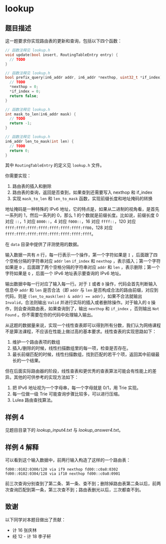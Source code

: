 # lookup

## 题目描述

这一题要求你实现路由表的更新和查询，包括以下四个函数：

```cpp
// 函数注释见 lookup.h
void update(bool insert, RoutingTableEntry entry) {
  // TODO
}

// 函数注释见 lookup.h
bool prefix_query(in6_addr addr, in6_addr *nexthop, uint32_t *if_index) {
  // TODO
  *nexthop = 0;
  *if_index = 0;
  return false;
}

// 函数注释见 lookup.h
int mask_to_len(in6_addr mask) {
  // TODO
  return -1;
}

// 函数注释见 lookup.h
in6_addr len_to_mask(int len) {
  // TODO
  return 0;
}
```

其中 `RoutingTableEntry` 的定义见 `lookup.h` 文件。

你需要实现：

1. 路由表的插入和删除
2. 路由表的查询，返回是否查到，如果查到还需要写入 nexthop 和 if_index
3. 实现 `mask_to_len` 和 `len_to_mask` 函数，实现前缀长度和地址掩码的转换

地址掩码是一种特殊的 IPv6 地址，它的特点是，如果从二进制的视角看，是首先一系列的 1，然后一系列的 0，那么 1 的个数就是前缀长度。比如说，前缀长度 0 对应 `::`，1 对应 `8000::`，4 对应 `f000::`，16 对应 `ffff::`，120 对应 `ffff:ffff:ffff:ffff:ffff:ffff:ffff:ff00`，128 对应 `ffff:ffff:ffff:ffff:ffff:ffff:ffff:ffff`。

在 `data` 目录中提供了评测使用的数据。

输入数据一共有 $n$ 行，每一行表示一个操作，第一个字符如果是 `I` ，后面跟了四个空格分隔的字符串对应 `addr` `len` `if_index` 和 `nexthop` ，表示插入；第一个字符如果是 `D` ，后面跟了两个空格分隔的字符串对应 `addr` 和 `len` ，表示删除；第一个字符如果是 `Q` ，后面一个 IPv6 地址表示要查询的 IPv6 地址。

输出数据中每一行对应了输入每一行。对于 `I` 或者 `D` 操作，代码会首先判断输入信息中 `addr` 和 `len` 是否合法（即 `addr` 与 `len` 是否构成合法的路由前缀，对应到代码，则是 `(len_to_mask(len) & addr) == addr`），如果不合法就输出 `Invalid`，合法则输出 `Valid` 并进行实际的插入或者删除操作。对于输入的 `Q` 操作，则会查询路由表，如果查询到了，输出 `nexthop` 和 `if_index` ，否则输出 `Not Found` 。你不需要在你的代码中处理输入输出。

从这题的数据量来说，实现一个线性查表即可以得到所有分数，我们认为网络课程不是算法课程，不应该在性能上做过高的基本要求。线性查表的实现思路如下：

1. 维护一个路由表项的数组
2. 插入/删除的时候，线性扫描数组里的每一项，检查是否存在。
3. 最长前缀匹配的时候，线性扫描数组，找到匹配的若干个项，返回其中前缀最长的一个结果。

但在后面实际路由器的阶段，线性查表和更优秀的查表算法可能会有性能上的差异。其他的可供参考的实现方法如下：

1. 把 IPv6 地址视为一个字母串，每一个字母就是 0/1，用 Trie 实现。
2. 每一位做一级 Trie 可能查询步骤比较多，可以进行压缩。
3. Lulea 路由查找算法。

## 样例 4

见题目目录下的 *lookup_input4.txt* 与 *lookup_answer4.txt*。

## 样例 4 解释

可以看到这个输入数据中，前两行输入构造了这样的一个路由表：

```text
fd00::0102:0300/120 via if9 nexthop fd00::c0a8:0302
fd00::0102:0304/128 via if10 nexthop fd00::c0a8:0901
```

前三次查询分别查到了第二条、第一条、查不到；删除掉路由表第二条以后，前两次查询匹配到第一条，第三次查不到；路由表删光以后，三次都查不到。

## 致谢

以下同学对本题目做出了贡献：

- 计 16 张庆林
- 经 12 - 计 18 李子轩
